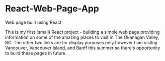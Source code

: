 # React-Web-Page-App
Web page built using React

This is my first (small) React project - building a simple web page providing information on some of the amazing places to visit in The Okanagan Valley, BC. The other two links are for display purposes only however I am visitng Vancouver, Vancouver Island, and Banff this summer so there's opportunity to build these pages in future.
